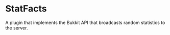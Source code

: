 # StatFacts
A plugin that implements the Bukkit API that broadcasts random statistics to the server.
